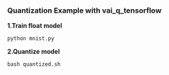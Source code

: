 ### Quantization Example with vai_q_tensorflow

**1.Train float model**

```
python mnist.py
```

**2.Quantize model**

```
bash quantized.sh
```
